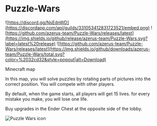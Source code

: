 # Puzzle-Wars

![https://discord.gg/NsEdnWD](https://discordapp.com/api/guilds/331053412831723521/embed.png) ![https://github.com/azerus-team/Puzzle-Wars/releases/latest](https://img.shields.io/github/release/azerus-team/Puzzle-Wars.svg?label=latest%20release) ![https://github.com/azerus-team/Puzzle-Wars/releases/latest](https://img.shields.io/github/downloads/azerus-team/Puzzle-Wars/total.svg?color=%2032cd32&style=popout|alt=Download)

Minecraft map

In this map, you will solve puzzles by rotating parts of pictures into the correct position. You will compete with other players.

By default, when the game starts, all players will get 15 lives. for every mistake you make, you will lose one life.

Buy upgrades in the Ender Chest at the opposite side of the lobby.

![Puzzle Wars icon](https://i.ytimg.com/vi/SKkrr79V8I8/maxresdefault.jpg)
